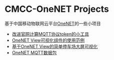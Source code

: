 # CMCC-OneNET Projects

基于中国移动物联网云平台[OneNET](https://open.iot.10086.cn/openClass)的一些小项目

- [改进官网计算MQTT协议token的小工具](https://github.com/DropYearning/cmcc-onenet-projects/blob/master/getToken.py)
- [OneNET View可视化组件的使用范例](https://github.com/DropYearning/cmcc-onenet-projects/tree/master/OneNET%20View/View2.0%20Demo)
- [基于OneNET View的简单停车场大屏可视化](https://github.com/DropYearning/cmcc-onenet-projects/tree/master/OneNET%20View/%E5%81%9C%E8%BD%A6%E5%9C%BA%E5%8E%9F%E5%9E%8B)
- [OneNET MQTT数据包](https://github.com/DropYearning/cmcc-onenet-projects/tree/master/cap)

